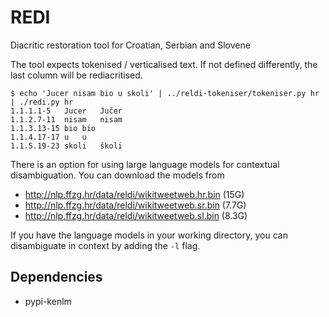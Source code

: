 # REDI
Diacritic restoration tool for Croatian, Serbian and Slovene

The tool expects tokenised / verticalised text. If not defined differently, the last column will be rediacritised.

```
$ echo 'Jucer nisam bio u skoli' | ../reldi-tokeniser/tokeniser.py hr | ./redi.py hr
1.1.1.1-5	Jucer	Jučer
1.1.2.7-11	nisam	nisam
1.1.3.13-15	bio	bio
1.1.4.17-17	u	u
1.1.5.19-23	skoli	školi

```

There is an option for using large language models for contextual disambiguation. You can download the models from

* http://nlp.ffzg.hr/data/reldi/wikitweetweb.hr.bin (15G)
* http://nlp.ffzg.hr/data/reldi/wikitweetweb.sr.bin (7.7G)
* http://nlp.ffzg.hr/data/reldi/wikitweetweb.sl.bin (8.3G)

If you have the language models in your working directory, you can disambiguate in context by adding the ```-l``` flag.

## Dependencies

* pypi-kenlm
